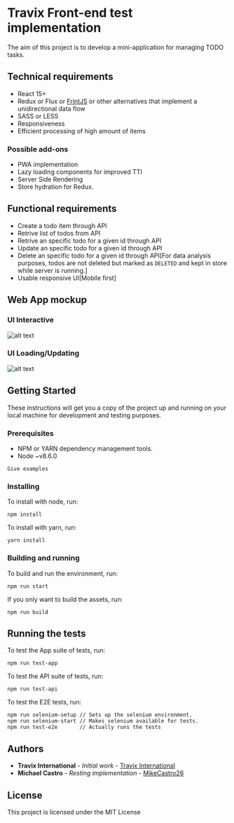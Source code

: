 # Travix Front-end test implementation

The aim of this project is to develop a mini-application for managing TODO tasks.

## Technical requirements

* React 15+
* Redux or Flux or [FrintJS](https://frint.js.org) or other alternatives that implement a unidirectional data flow
* SASS or LESS
* Responsiveness
* Efficient processing of high amount of items

### Possible add-ons

* PWA implementation
* Lazy loading components for improved TTI
* Server Side Rendering
* Store hydration for Redux.

## Functional requirements

* Create a todo item through API
* Retrive list of todos from API
* Retrive an specific todo for a given id through API
* Update an specific todo for a given id through API
* Delete an specific todo for a given id through API[For data analysis purposes, todos are not deleted but marked as `DELETED` and kept in store while server is running.]
* Usable responsive UI[Mobile first]

## Web App mockup

### UI Interactive

![alt text](https://image.ibb.co/ibmy8m/ui_ready.png 'UI Interactive')

### UI Loading/Updating

![alt text](https://image.ibb.co/gwEkom/ui_loading_updating.png 'UI Loading/Updating')

## Getting Started

These instructions will get you a copy of the project up and running on your local machine for development and testing purposes.

### Prerequisites

* NPM or YARN dependency management tools.
* Node ~v8.6.0

```
Give examples
```

### Installing

To install with node, run:

```
npm install
```

To install with yarn, run:

```
yarn install
```

### Building and running

To build and run the environment, run:

```
npm run start
```

If you only want to build the assets, run:

```
npm run build
```

## Running the tests

To test the App suite of tests, run:

```
npm run test-app
```

To test the API suite of tests, run:

```
npm run test-api
```

To test the E2E tests, run:

```
npm run selenium-setup // Sets up the selenium environment.
npm run selenium-start // Makes selenium available for tests.
npm run test-e2e       // Actually runs the tests
```

## Authors

* **Travix International** - _Initial work_ - [Travix International](https://github.com/Travix-International)
* **Michael Castro** - _Resting implementation_ - [MikeCastro26](https://github.com/mikecastro26)

## License

This project is licensed under the MIT License
